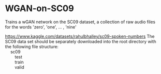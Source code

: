 # WGAN-on-SC09
Trains a wGAN network on the SC09 dataset, a collection of raw audio files for the words 'zero', 'one', ... , 'nine'

https://www.kaggle.com/datasets/rahulbhalley/sc09-spoken-numbers
The SC09 data set should be separately downloaded into the root directory with the following file structure:  
&emsp; sc09  
&emsp;&emsp; test  
&emsp;&emsp; train  
&emsp;&emsp; valid  
